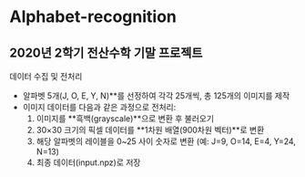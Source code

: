 # Alphabet-recognition

## 2020년 2학기 전산수학 기말 프로젝트

데이터 수집 및 전처리
- 알파벳 5개(J, O, E, Y, N)**를 선정하여 각각 25개씩, 총 125개의 이미지를 제작
- 이미지 데이터를 다음과 같은 과정으로 전처리:
    1. 이미지를 **흑백(grayscale)**으로 변환 후 불러오기
    2. 30×30 크기의 픽셀 데이터를 **1차원 배열(900차원 벡터)**로 변환
    3. 해당 알파벳의 레이블을 0~25 사이 숫자로 변환 (예: J=9, O=14, E=4, Y=24, N=13)
    4. 최종 데이터(input.npz)로 저장
